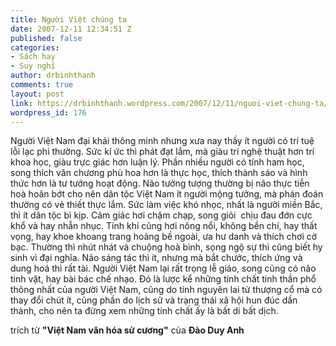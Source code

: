 ```yaml
---
title: Người Việt chúng ta
date: 2007-12-11 12:34:51 Z
published: false
categories:
- Sách hay
- Suy nghĩ
author: drbinhthanh
comments: true
layout: post
link: https://drbinhthanh.wordpress.com/2007/12/11/nguoi-viet-chung-ta/
wordpress_id: 176
---
```


Người Việt Nam đại khái thông minh nhưng xưa nay thấy ít người có trí tuệ lỗi lạc phi thường. Sức kí ức thì phát đạt lắm, mà giàu trí nghệ thuật hơn trí khoa học, giàu trực giác hơn luận lý. Phần nhiều người có tính ham học, song thích văn chương phù hoa hơn là thực học, thích thành sáo và hình thức hơn là tư tưởng hoạt động. Não tưởng tượng thường bị não thực tiễn hoà hoãn bớt cho nên dân tộc Việt Nam ít người mộng tưởng, mà phán đoán thường có vẻ thiết thực lắm. Sức làm việc khó nhọc, nhất là người miền Bắc, thì ít dân tộc bì kịp. Cảm giác hơi chậm chạp, song giỏi  chịu đau đớn cực khổ và hay nhẫn nhục. Tính khí cũng hơi nông nổi, không bền chí, hay thất vọng, hay khoe khoang trang hoàng bề ngoài, ưa hư danh và thích chơi cờ bạc. Thường thì nhút nhát và chuộng hoà bình, sọng ngộ sự thì cũng biết hy sinh vì đại nghĩa. Não sáng tác thì ít, nhưng mà bắt chước, thích ứng và dung hoá thì rất tài. Người Việt Nam lại rất trọng lễ giáo, song cũng có não tinh vặt, hay bài bác chế nhạo. Đó là lược kể những tính chất tinh thần phổ thông nhất của người Việt Nam, cũng do tính nguyên lai từ thượng cổ mà có thay đổi chút ít, cũng phần do lịch sử và trạng thái xã hội hun đúc dần thành, cho nên ta đừng xem những tính chất ấy là bất di bất dịch.




trích từ **"Việt Nam văn hóa sử cương"** của **Đào Duy Anh**
